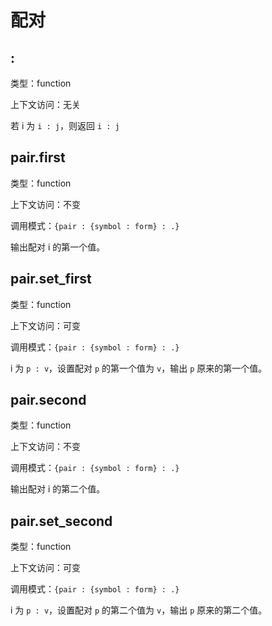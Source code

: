 # 配对

## :

类型：function

上下文访问：无关

若 i 为 `i : j`，则返回 `i : j`

## pair.first

类型：function

上下文访问：不变

调用模式：`{pair : {symbol : form} : .}`

输出配对 i 的第一个值。

## pair.set_first

类型：function

上下文访问：可变

调用模式：`{pair : {symbol : form} : .}`

i 为 `p : v`，设置配对 `p` 的第一个值为 `v`，输出 `p` 原来的第一个值。

## pair.second

类型：function

上下文访问：不变

调用模式：`{pair : {symbol : form} : .}`

输出配对 i 的第二个值。

## pair.set_second

类型：function

上下文访问：可变

调用模式：`{pair : {symbol : form} : .}`

i 为 `p : v`，设置配对 `p` 的第二个值为 `v`，输出 `p` 原来的第二个值。
